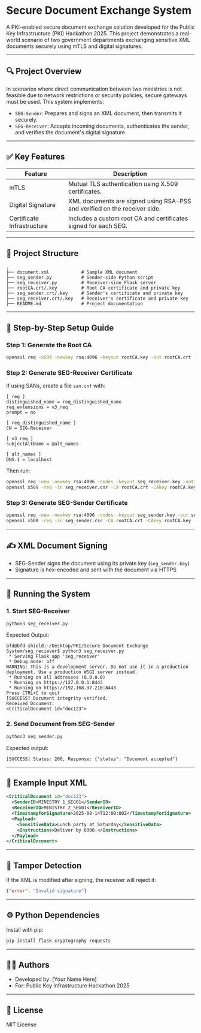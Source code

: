 # Secure Document Exchange System

A PKI-enabled secure document exchange solution developed for the Public Key Infrastructure (PKI) Hackathon 2025. This project demonstrates a real-world scenario of two government departments exchanging sensitive XML documents securely using mTLS and digital signatures.

---

## 🔍 Project Overview

In scenarios where direct communication between two ministries is not feasible due to network restrictions or security policies, secure gateways must be used. This system implements:

- `SEG-Sender`: Prepares and signs an XML document, then transmits it securely.
- `SEG-Receiver`: Accepts incoming documents, authenticates the sender, and verifies the document's digital signature.

---

## ✅ Key Features

| Feature | Description |
|--------|-------------|
| mTLS | Mutual TLS authentication using X.509 certificates. |
| Digital Signature | XML documents are signed using RSA-PSS and verified on the receiver side. |
| Certificate Infrastructure | Includes a custom root CA and certificates signed for each SEG. |

---

## 📁 Project Structure

```
.
├── document.xml            # Sample XML document
├── seg_sender.py           # Sender-side Python script
├── seg_receiver.py         # Receiver-side Flask server
├── rootCA.crt/.key         # Root CA certificate and private key
├── seg_sender.crt/.key     # Sender's certificate and private key
├── seg_receiver.crt/.key   # Receiver's certificate and private key
├── README.md               # Project documentation
```

---

## 🔐 Step-by-Step Setup Guide

### Step 1: Generate the Root CA
```bash
openssl req -x509 -newkey rsa:4096 -keyout rootCA.key -out rootCA.crt -days 365 -nodes -subj "/CN=SEG Root CA"
```

### Step 2: Generate SEG-Receiver Certificate

If using SANs, create a file `san.cnf` with:
```
[ req ]
distinguished_name = req_distinguished_name
req_extensions = v3_req
prompt = no

[ req_distinguished_name ]
CN = SEG-Receiver

[ v3_req ]
subjectAltName = @alt_names

[ alt_names ]
DNS.1 = localhost
```

Then run:
```bash
openssl req -new -newkey rsa:4096 -nodes -keyout seg_receiver.key -out seg_receiver.csr -config san.cnf
openssl x509 -req -in seg_receiver.csr -CA rootCA.crt -CAkey rootCA.key -CAcreateserial -out seg_receiver.crt -days 365 -extfile san.cnf -extensions v3_req
```

### Step 3: Generate SEG-Sender Certificate
```bash
openssl req -new -newkey rsa:4096 -nodes -keyout seg_sender.key -out seg_sender.csr -subj "/CN=SEG-Sender"
openssl x509 -req -in seg_sender.csr -CA rootCA.crt -CAkey rootCA.key -CAcreateserial -out seg_sender.crt -days 365
```

---

## ✍️ XML Document Signing

- SEG-Sender signs the document using its private key (`seg_sender.key`)
- Signature is hex-encoded and sent with the document via HTTPS

---

## 🚀 Running the System

### 1. Start SEG-Receiver
```bash
python3 seg_receiver.py
```
Expected Output:
```
bfd@bfd-shield:~/Desktop/PKI/Secure Document Exchange System/seg_reciever$ python3 seg_receiver.py
 * Serving Flask app 'seg_receiver'
 * Debug mode: off
WARNING: This is a development server. Do not use it in a production deployment. Use a production WSGI server instead.
 * Running on all addresses (0.0.0.0)
 * Running on https://127.0.0.1:8443
 * Running on https://192.168.37.210:8443
Press CTRL+C to quit
[SUCCESS] Document integrity verified.
Received Document:
<CriticalDocument id="doc123">

```

### 2. Send Document from SEG-Sender
```bash
python3 seg_sender.py
```
Expected output:
```
[SUCCESS] Status: 200, Response: {"status": "Document accepted"}
```

---

## 📄 Example Input XML

```xml
<CriticalDocument id="doc123">
  <SenderID>MINISTRY 1_SEG01</SenderID>
  <ReceiverID>MINISTRY 2_SEG01</ReceiverID>
  <TimestampForSignature>2025-08-14T12:00:00Z</TimestampForSignature>
  <Payload>
    <SensitiveData>Lunch party at Saturday</SensitiveData>
    <Instructions>Deliver by 0300.</Instructions>
  </Payload>
</CriticalDocument>
```

---

## 🧪 Tamper Detection
If the XML is modified after signing, the receiver will reject it:
```json
{"error": "Invalid signature"}
```

---

## ⚙️ Python Dependencies

Install with pip:
```bash
pip install flask cryptography requests
```

---

## 👨‍💼 Authors
- Developed by: [Your Name Here]
- For: Public Key Infrastructure Hackathon 2025

---

## 📄 License

MIT License
